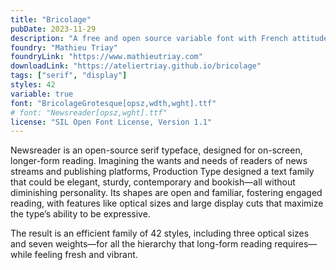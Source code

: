```yaml
---
title: "Bricolage"
pubDate: 2023-11-29
description: "A free and open source variable font with French attitude and British mannerisms across 3 axis: weight, width & optical size"
foundry: "Mathieu Triay"
foundryLink: "https://www.mathieutriay.com"
downloadLink: "https://ateliertriay.github.io/bricolage"
tags: ["serif", "display"]
styles: 42
variable: true
font: "BricolageGrotesque[opsz,wdth,wght].ttf"
# font: "Newsreader[opsz,wght].ttf"
license: "SIL Open Font License, Version 1.1"
---
```


Newsreader is an open-source serif typeface, designed for on-screen, longer-form reading. Imagining the wants and needs of readers of news streams and publishing platforms, Production Type designed a text family that could be elegant, sturdy, contemporary and bookish—all without diminishing personality. Its shapes are open and familiar, fostering engaged reading, with features like optical sizes and large display cuts that maximize the type’s ability to be expressive.

The result is an efficient family of 42 styles, including three optical sizes and seven weights—for all the hierarchy that long-form reading requires—while feeling fresh and vibrant.
